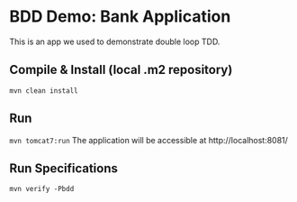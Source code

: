 # BDD Demo: Bank Application

This is an app we used to demonstrate double loop TDD.

## Compile & Install (local .m2 repository)
`mvn clean install`

## Run
`mvn tomcat7:run`
The application will be accessible at http://localhost:8081/

## Run Specifications
`mvn verify -Pbdd`
